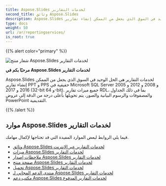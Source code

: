 ```yaml
---
title: Aspose.Slides لخدمات التقارير
second_title: وثائق Aspose.Slides
description: Aspose.Slides لخدمات التقارير هي الحل الوحيد في السوق الذي يجعل من الممكن إنشاء تقارير PPT و PPS حقيقية في Microsoft SQL Server 2005 و 2008 و 2012 و 2016 و 2017 (32-bit و 64-bit).
type: docs
weight: 50
url: /ar/reportingservices/
is_root: true
---
```


{{% alert color="primary" %}}

![شعار منتج Aspose.Slides لخدمات التقارير](home_1.png)

**مرحبًا بكم في Aspose.Slides لخدمات التقارير**

Aspose.Slides لخدمات التقارير هي الحل الوحيد في السوق الذي يجعل من الممكن إنشاء تقارير PPT و PPS حقيقية في Microsoft SQL Server 2005 و 2008 و 2012 و 2016 و 2017 (32-bit و 64-bit). جميع ميزات تقارير RDL، بما في ذلك الجداول والمصفوفات والرسوم البيانية والصور، يتم تحويلها بأعلى درجة من الدقة إلى عروض PowerPoint التقديمية.

{{% /alert %}}

## **موارد Aspose.Slides لخدمات التقارير**

فيما يلي الروابط لبعض الموارد المفيدة التي قد تحتاجها لإكمال مهامك.

- [وثائق Aspose.Slides لخدمات التقارير عبر الإنترنت](/slides/ar/reportingservices/)
- [ميزات Aspose.Slides لخدمات التقارير](/slides/ar/reportingservices/features/)
- [ملاحظات إصدار Aspose.Slides لخدمات التقارير](https://releases.aspose.com/slides/reportingservices/release-notes/)
- [صفحة منتج Aspose.Slides لخدمات التقارير](https://products.aspose.com/slides/reporting-services/)
- [تحميل Aspose.Slides لخدمات التقارير](https://releases.aspose.com/slides/reportingservices/)
- [منتدى الدعم المجاني لـ Aspose.Slides لخدمات التقارير](https://forum.aspose.com/c/slides/11)
- [مكتب دعم Aspose.Slides لخدمات التقارير المدفوع](https://helpdesk.aspose.com/)
